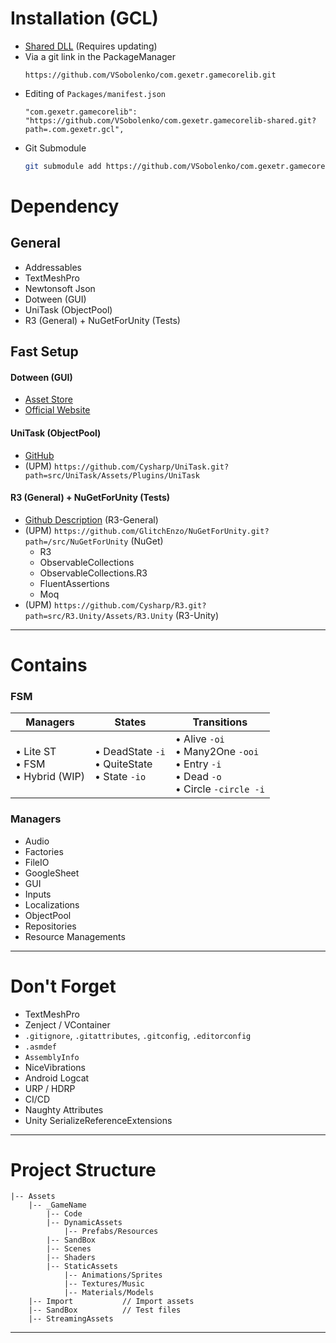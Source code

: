 # Installation (GCL)

- [Shared DLL](https://github.com/VSobolenko/com.gexetr.gamecorelib-shared) (Requires updating)
- Via a git link in the PackageManager 
  ```
  https://github.com/VSobolenko/com.gexetr.gamecorelib.git
  ```
- Editing of `Packages/manifest.json`
  ```
  "com.gexetr.gamecorelib": "https://github.com/VSobolenko/com.gexetr.gamecorelib-shared.git?path=.com.gexetr.gcl",
  ```
- Git Submodule
  ```sh
  git submodule add https://github.com/VSobolenko/com.gexetr.gamecorelib Packages/com.gexetr.gamecorelib
  ```
  
# Dependency

## General 

- Addressables
- TextMeshPro
- Newtonsoft Json
- Dotween (GUI)
- UniTask (ObjectPool)
- R3 (General) + NuGetForUnity (Tests)

## Fast Setup
#### Dotween (GUI)
- [Asset Store](https://assetstore.unity.com/packages/tools/animation/dotween-hotween-v2-27676?srsltid=AfmBOooq1yDxnwheWQR_-8s6nq6kAAt4eTU0B3ty3MN30Cj5MoE4V6T7)
- [Official Website](https://dotween.demigiant.com/download.php)

#### UniTask (ObjectPool)
- [GitHub](https://github.com/Cysharp/UniTask?tab=readme-ov-file#upm-package#:~:text=UPM%20Package)
- (UPM) `https://github.com/Cysharp/UniTask.git?path=src/UniTask/Assets/Plugins/UniTask`

#### R3 (General) + NuGetForUnity (Tests)
- [Github Description](https://github.com/Cysharp/R3?tab=readme-ov-file#unity) (R3-General)
- (UPM) `https://github.com/GlitchEnzo/NuGetForUnity.git?path=/src/NuGetForUnity` (NuGet)
    - R3
    - ObservableCollections
    - ObservableCollections.R3
    - FluentAssertions
    - Moq
- (UPM) `https://github.com/Cysharp/R3.git?path=src/R3.Unity/Assets/R3.Unity` (R3-Unity)

---

# Contains

### FSM
| Managers               | States                          | Transitions                     |
|------------------------|---------------------------------|---------------------------------|
| • Lite ST<br>• FSM<br>• Hybrid (WIP) | • DeadState `-i`<br>• QuiteState<br>• State `-io` | • Alive `-oi`<br>• Many2One `-ooi`<br>• Entry `-i`<br>• Dead `-o`<br>• Circle `-circle -i` |


### Managers
- Audio
- Factories
- FileIO
- GoogleSheet
- GUI
- Inputs
- Localizations
- ObjectPool
- Repositories
- Resource Managements

---

# Don't Forget
- TextMeshPro
- Zenject / VContainer
- `.gitignore`, `.gitattributes`, `.gitconfig`, `.editorconfig`
- `.asmdef`
- `AssemblyInfo`
- NiceVibrations
- Android Logcat
- URP / HDRP
- CI/CD
- Naughty Attributes
- Unity SerializeReferenceExtensions

---

# Project Structure
```
|-- Assets
    |-- _GameName
        |-- Code
        |-- DynamicAssets
            |-- Prefabs/Resources
        |-- SandBox
        |-- Scenes
        |-- Shaders
        |-- StaticAssets
            |-- Animations/Sprites
            |-- Textures/Music
            |-- Materials/Models
    |-- Import           // Import assets
    |-- SandBox          // Test files
    |-- StreamingAssets
```

---
<!--   To myself, so as not to forget
# Basic Optimization
- **Enable Physics Layer if needed** (default: all disabled)
    - `Edit -> Project Settings -> Layer Collision Matrix`
- **Optimize Draw Calls:**
    1. Enable Static Batching: `Edit -> Project Settings -> Player -> Other Settings -> Rendering -> Static Batching`
    2. Enable Dynamic Batching: `Edit -> Project Settings -> Player -> Other Settings -> Rendering -> Dynamic Batching`
    3. Enable GPU Instancing in Material: `Material -> Advanced Option -> Enable GPU Instancing`
- **Use Linear Color Space:**
    - `Edit -> Project Settings -> Player -> Other Settings -> Rendering -> Color Space`
- **Use Sprite Atlas:**
    - Enable in `Edit -> Project Settings -> Editor -> Sprite Packer -> Always Enabled`
- **Disable UI Raycast Target** on GameObjects that don't require it
- **Disable Pixel Perfect** in Canvas (if not needed): `Canvas -> Pixel Perfect`
- **Enable Managed Code Stripping**
- **Mark static GameObjects as 'Static'**

---

# Scenes
- If there's only one scene, name it: **Main**
- Test scene should be named: **Test**
- Always use meaningful scene names!
-->

<!--   Быстрое руководство, как работать с git modules
#### //SETUP
- `git submodule add https://github.com/VSobolenko/com.gexetr.gamecorelib` - add submodule to folder root
- add submodule to folder Packages (./GameCor/.git):
```
git submodule add https://github.com/VSobolenko/com.gexetr.gamecorelib Packages/com.gexetr.gamecorelib
```

.. git clone https://github.com/VSobolenko...
- `git submodule init` - run this command after "git clone" to initialize the submodule 
- `git submodule update` - run this command after "git submodule init" to fetch repository data and checkout commit(analog "git clone" but for a submodule)

что бы не делать init и update после git clone, а автоматически сразу инициализировать подмодули, можно клонировани с параметром "--recurse-submodules"
- `git clone --recurse-submodules` https://github.com/VSobolenko

если клонирование было без параметра "--recurse-submodules", то можно выполнить команду ниже, для быстрой инициализации и репозитория
- `git submodule update --init` - объединение команд "git submodule init" и "git submodule update"
- `git submodule update --init --recursive` - объединение команд "git submodule init" и "git submodule update"

#### //UPDATE
для получения изменений, необходимо перейти в папку с подмодулем и выполнить команды "git fetch" и "git merge origin/master"
- `git submodule update --remote [ModuleName]` - автоматическое выполнение команд "git fetch" и "git merge origin/master", до текущего состояния ветки master
- `git submodule update --remote --merge [ModuleName]` - автоматическое выполнение команд "git fetch" и "git merge origin/master", до текущего состояния ветки master
- `git config -f .gitmodules submodule.DbConnector.branch [BranchName]` - установление ветки [BranchName] по умолчанию
- `git push --recurse-submodules=on-demand` - отправить изменения и локальные и всех подмодулей
- `git push --recurse-submodules=check` - отправить локальные изменения и если присутсвует изменения в подмодуле остановить всё выполнение команды

#### //USEFUL
- `git config status.submodulesummary 1` - отображать краткие сведения для сабмодуля при выполнении команды git status
- `git config --global diff.submodule log` -более детальныя информация при команде git diff

#### //DELETE
- удалить сам модуль
- удалить .gitmodule
- удалить .git/modules
- удалить .git/config/submodule
-->
